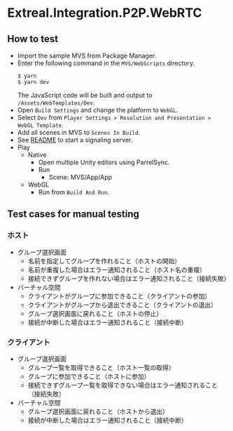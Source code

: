 # Extreal.Integration.P2P.WebRTC

## How to test

- Import the sample MVS from Package Manager.
- Enter the following command in the `MVS/WebScripts` directory.
   ```
   $ yarn
   $ yarn dev
   ```
   The JavaScript code will be built and output to `/Assets/WebTemplates/Dev`.
- Open `Build Settings` and change the platform to `WebGL`.
- Select `Dev` from `Player Settings > Resolution and Presentation > WebGL Template`.
- Add all scenes in MVS to `Scenes In Build`.
- See [README](SignalingServer~/README.md) to start a signaling server.
- Play
  - Native
    - Open multiple Unity editors using ParrelSync.
    - Run
      - Scene: MVS/App/App
  - WebGL
    - Run from `Build And Run`.

## Test cases for manual testing

### ホスト

- グループ選択画面
  - 名前を指定してグループを作れること（ホストの開始）
  - 名前が重複した場合はエラー通知されること（ホスト名の重複）
  - 接続できずグループを作れない場合はエラー通知されること（接続失敗）
- バーチャル空間
  - クライアントがグループに参加できること（クライアントの参加）
  - クライアントがグループから退出できること（クライアントの退出）
  - グループ選択画面に戻れること（ホストの停止）
  - 接続が中断した場合はエラー通知されること（接続中断）

### クライアント

- グループ選択画面
  - グループ一覧を取得できること（ホスト一覧の取得）
  - グループに参加できること（ホストに参加）
  - 接続できずグループ一覧を取得できない場合はエラー通知されること（接続失敗）
- バーチャル空間
  - グループ選択画面に戻れること（ホストから退出） 
  - 接続が中断した場合はエラー通知されること（接続中断）
